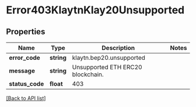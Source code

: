 # Error403KlaytnKlay20Unsupported

## Properties

Name | Type | Description | Notes
------------ | ------------- | ------------- | -------------
**error_code** | **string** | klaytn.bep20.unsupported |
**message** | **string** | Unsupported ETH ERC20 blockchain. |
**status_code** | **float** | 403 |

[[Back to API list]](../../README.md#api-endpoints)
